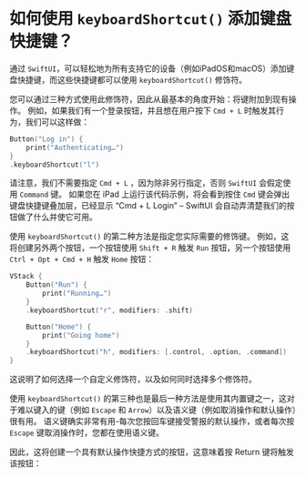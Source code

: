 如何使用 `keyboardShortcut()` 添加键盘快捷键？
===

通过 `SwiftUI`，可以轻松地为所有支持它的设备（例如iPadOS和macOS）添加键盘快捷键，而这些快捷键都可以使用 `keyboardShortcut()` 修饰符。

您可以通过三种方式使用此修饰符，因此从最基本的角度开始：将键附加到现有操作。 例如，如果我们有一个登录按钮，并且想在用户按下 `Cmd + L` 时触发其行为，我们可以这样做：

```swift
Button("Log in") {
    print("Authenticating…")
}
.keyboardShortcut("l")
```

请注意，我们不需要指定 `Cmd + L` ，因为除非另行指定，否则 `SwiftUI` 会假定使用 `Command` 键。 如果您在 iPad 上运行该代码示例，将会看到按住 `Cmd` 键会弹出键盘快捷键叠加层，已经显示 “Cmd + L Login” – SwiftUI 会自动弄清楚我们的按钮做了什么并使它可用。

使用 `keyboardShortcut()` 的第二种方法是指定您实际需要的修饰键。 例如，这将创建另外两个按钮，一个按钮使用 `Shift + R` 触发 `Run` 按钮，另一个按钮使用 `Ctrl + Opt + Cmd + H` 触发 `Home` 按钮：

```swift
VStack {
    Button("Run") {
        print("Running…")
    }
    .keyboardShortcut("r", modifiers: .shift)

    Button("Home") {
        print("Going home")
    }
    .keyboardShortcut("h", modifiers: [.control, .option, .command])
}
```

这说明了如何选择一个自定义修饰符，以及如何同时选择多个修饰符。

使用 `keyboardShortcut()` 的第三种也是最后一种方法是使用其内置键之一，这对于难以键入的键（例如 `Escape` 和 `Arrow`）以及语义键（例如取消操作和默认操作）很有用。 语义键确实非常有用-每次您按回车键接受警报的默认操作，或者每次按 `Escape` 键取消操作时，您都在使用语义键。

因此，这将创建一个具有默认操作快捷方式的按钮，这意味着按 Return 键将触发该按钮：